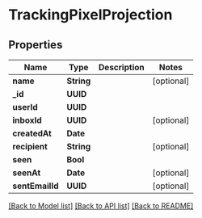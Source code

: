 # TrackingPixelProjection

## Properties
Name | Type | Description | Notes
------------ | ------------- | ------------- | -------------
**name** | **String** |  | [optional] 
**_id** | **UUID** |  | 
**userId** | **UUID** |  | 
**inboxId** | **UUID** |  | [optional] 
**createdAt** | **Date** |  | 
**recipient** | **String** |  | [optional] 
**seen** | **Bool** |  | 
**seenAt** | **Date** |  | [optional] 
**sentEmailId** | **UUID** |  | [optional] 

[[Back to Model list]](../README#documentation-for-models) [[Back to API list]](../README#documentation-for-api-endpoints) [[Back to README]](../README)


